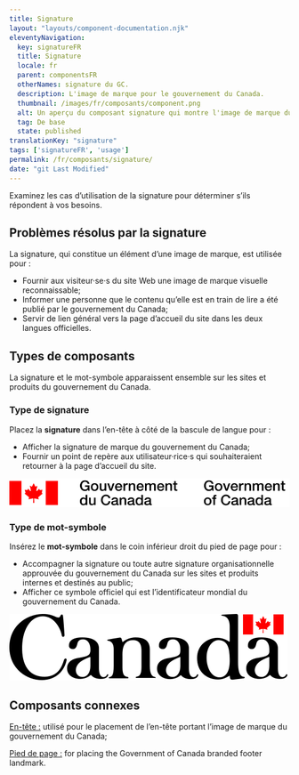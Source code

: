 ```yaml
---
title: Signature
layout: "layouts/component-documentation.njk"
eleventyNavigation:
  key: signatureFR
  title: Signature
  locale: fr
  parent: componentsFR
  otherNames: signature du GC.
  description: L'image de marque pour le gouvernement du Canada.
  thumbnail: /images/fr/composants/component.png
  alt: Un aperçu du composant signature qui montre l'image de marque du gouvernement fédéral incluant le drapeau du Canada suivi de boîtes de texte représentants le texte en anglais et en français.
  tag: De base
  state: published
translationKey: "signature"
tags: ['signatureFR', 'usage']
permalink: /fr/composants/signature/
date: "git Last Modified"
---
```


Examinez les cas d’utilisation de la signature pour déterminer s’ils répondent à vos besoins.

## Problèmes résolus par la signature

La signature, qui constitue un élément d’une image de marque, est utilisée pour :

- Fournir aux visiteur·se·s du site Web une image de marque visuelle reconnaissable;
- Informer une personne que le contenu qu’elle est en train de lire a été publié par le gouvernement du Canada;
- Servir de lien général vers la page d’accueil du site dans les deux langues officielles.

## Types de composants

La signature et le mot-symbole apparaissent ensemble sur les sites et produits du gouvernement du Canada.

### Type de signature

Placez la **signature** dans l’en-tête à côté de la bascule de langue pour :

- Afficher la signature de marque du gouvernement du Canada;
- Fournir un point de repère aux utilisateur·rice·s qui souhaiteraient retourner à la page d’accueil du site.

<img class="b-sm b-default mt-400 mb-100 p-400" src="/images/fr/components/example/example-signature-signature-type-fr.svg" alt="La signature du gouvernement du Canada. La signature comprend l’unifolié rouge, suivi par le texte « Gouvernement du Canada / Government of Canada »" />

### Type de mot-symbole

Insérez le **mot-symbole** dans le coin inférieur droit du pied de page pour :

- Accompagner la signature ou toute autre signature organisationnelle approuvée du gouvernement du Canada sur les sites et produits internes et destinés au public;
- Afficher ce symbole officiel qui est l’identificateur mondial du gouvernement du Canada.

<img class="b-sm b-default mt-400 mb-300 p-400" src="/images/fr/components/example/example-signature-wordmark-type-fr.svg" alt="Le mot-symbole « Canada ». Le mot-symbole comprend le mot « Canada » avec l’unifolié rouge juste au-dessus de la dernière lettre « a »." />

<article class="bg-full-width bg-primary text-light pt-500 pb-400 my-500">
  <h2 class="mt-0 mb-400">Composants connexes</h2>

<a href="{{ links.header }}" class="link-light">En-tête :</a> utilisé pour le placement de l’en-tête portant l’image de marque du gouvernement du Canada;

<a href="{{ links.footer }}" class="link-light">Pied de page :</a> for placing the Government of Canada branded footer landmark.

</article>
